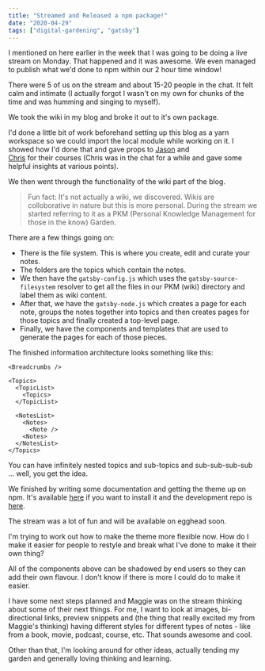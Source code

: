 ```yaml
---
title: "Streamed and Released a npm package!"
date: "2020-04-29"
tags: ["digital-gardening", "gatsby"]
---
```


I mentioned on here earlier in the week that I was going to be doing a live stream on Monday. That happened and it was awesome. We even managed to publish what we'd done to npm within our 2 hour time window!

There were 5 of us on the stream and about 15-20 people in the chat. It felt calm and intimate (I actually forgot I wasn't on my own for chunks of the time and was humming and singing to myself).

We took the wiki in my blog and broke it out to it's own package.

I'd done a little bit of work beforehand setting up this blog as a yarn workspace so we could import the local module while working on it. I showed how I'd done that and gave props to [Jason](https://egghead.io/courses/gatsby-theme-authoring) and  
[Chris](https://egghead.io/courses/composable-gatsby-themes) for their courses (Chris was in the chat for a while and gave some helpful insights at various points).

We then went through the functionality of the wiki part of the blog.

> Fun fact: It's not actually a wiki, we discovered. Wikis are colloborative in nature but this is more personal. During the stream we started referring to it as a PKM (Personal Knowledge Management for those in the know) Garden.

There are a few things going on:

- There is the file system. This is where you create, edit and curate your notes.
- The folders are the topics which contain the notes.
- We then have the `gatsby-config.js` which uses the `gatsby-source-filesystem` resolver to get all the files in our PKM (wiki) directory and label them as wiki content.
- After that, we have the `gatsby-node.js` which creates a page for each note, groups the notes together into topics and then creates pages for those topics and finally created a top-level page.
- Finally, we have the components and templates that are used to generate the pages for each of those pieces.

The finished information architecture looks something like this:

```
<Breadcrumbs />

<Topics>
  <TopicList>
    <Topics>
  </TopicList>

  <NotesList>
    <Notes>
      <Note />
    <Notes>
  </NotesList>
</Topics>
```

You can have infinitely nested topics and sub-topics and sub-sub-sub-sub … well, you get the idea.

We finished by writing some documentation and getting the theme up on npm. It's available [here](https://www.npmjs.com/package/gatsby-theme-pkm-garden) if you want to install it and the development repo is [here](https://github.com/doingandlearning/gatsby-theme-pkm-garden).

The stream was a lot of fun and will be available on egghead soon.

I'm trying to work out how to make the theme more flexible now. How do I make it easier for people to restyle and break what I've done to make it their own thing?

All of the components above can be shadowed by end users so they can add their own flavour. I don't know if there is more I could do to make it easier.

I have some next steps planned and Maggie was on the stream thinking about some of their next things. For me, I want to look at images, bi-directional links, preview snippets and (the thing that really excited my from Maggie's thinking) having different styles for different types of notes - like from a book, movie, podcast, course, etc. That sounds awesome and cool.

Other than that, I'm looking around for other ideas, actually tending my garden and generally loving thinking and learning.
